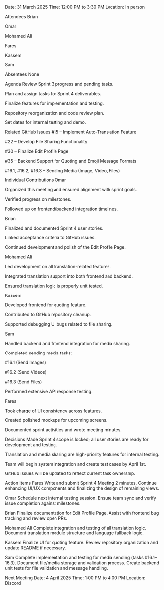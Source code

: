Date: 31 March 2025
Time: 12:00 PM to 3:30 PM
Location: In person

Attendees
Brian

Omar

Mohamed Ali

Fares

Kassem

Sam

Absentees
None

Agenda
Review Sprint 3 progress and pending tasks.

Plan and assign tasks for Sprint 4 deliverables.

Finalize features for implementation and testing.

Repository reorganization and code review plan.

Set dates for internal testing and demo.

Related GitHub Issues
#15 – Implement Auto-Translation Feature

#22 – Develop File Sharing Functionality

#30 – Finalize Edit Profile Page

#35 – Backend Support for Quoting and Emoji Message Formats

#16.1, #16.2, #16.3 – Sending Media (Image, Video, Files)

Individual Contributions
Omar

Organized this meeting and ensured alignment with sprint goals.

Verified progress on milestones.

Followed up on frontend/backend integration timelines.

Brian

Finalized and documented Sprint 4 user stories.

Linked acceptance criteria to GitHub issues.

Continued development and polish of the Edit Profile Page.

Mohamed Ali

Led development on all translation-related features.

Integrated translation support into both frontend and backend.

Ensured translation logic is properly unit tested.

Kassem

Developed frontend for quoting feature.

Contributed to GitHub repository cleanup.

Supported debugging UI bugs related to file sharing.

Sam

Handled backend and frontend integration for media sharing.

Completed sending media tasks:

#16.1 (Send Images)

#16.2 (Send Videos)

#16.3 (Send Files)

Performed extensive API response testing.

Fares

Took charge of UI consistency across features.

Created polished mockups for upcoming screens.

Documented sprint activities and wrote meeting minutes.

Decisions Made
Sprint 4 scope is locked; all user stories are ready for development and testing.

Translation and media sharing are high-priority features for internal testing.

Team will begin system integration and create test cases by April 1st.

GitHub issues will be updated to reflect current task ownership.

Action Items
Fares
Write and submit Sprint 4 Meeting 2 minutes.
Continue enhancing UI/UX components and finalizing the design of remaining views.

Omar
Schedule next internal testing session.
Ensure team sync and verify issue completion against milestones.

Brian
Finalize documentation for Edit Profile Page.
Assist with frontend bug tracking and review open PRs.

Mohamed Ali
Complete integration and testing of all translation logic.
Document translation module structure and language fallback logic.

Kassem
Finalize UI for quoting feature.
Review repository organization and update README if necessary.

Sam
Complete implementation and testing for media sending (tasks #16.1–16.3).
Document file/media storage and validation process.
Create backend unit tests for file validation and message handling.

Next Meeting
Date: 4 April 2025
Time: 1:00 PM to 4:00 PM
Location: Discord

